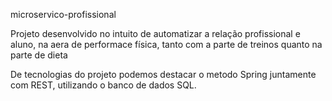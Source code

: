 microservico-profissional

Projeto desenvolvido no intuito de automatizar a relação profissional e aluno, na aera de performace física, tanto com a parte de treinos quanto na parte  de dieta 

De tecnologias do projeto podemos destacar o metodo Spring juntamente com REST, utilizando o banco de dados SQL.


